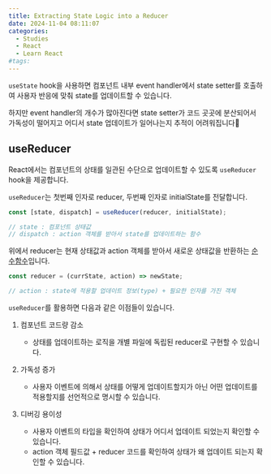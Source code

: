 ```yaml
---
title: Extracting State Logic into a Reducer
date: 2024-11-04 08:11:07
categories:
  - Studies
  - React
  - Learn React
#tags:
---
```

`useState` hook을 사용하면 컴포넌트 내부 event handler에서 state setter를 호출하여 사용자 반응에 맞춰 state를 업데이트할 수 있습니다.

하지만 event handler의 개수가 많아진다면 state setter가 코드 곳곳에 분산되어서 가독성이 떨어지고 어디서 state 업데이트가 일어나는지 추적이 어려워집니다🤮

## useReducer

React에서는 컴포넌트의 상태를 일관된 수단으로 업데이트할 수 있도록 `useReducer` hook을 제공합니다.

`useReducer`는 첫번째 인자로 reducer, 두번째 인자로 initialState를 전달합니다.

```jsx
const [state, dispatch] = useReducer(reducer, initialState);

// state : 컴포넌트 상태값
// dispatch : action 객체를 받아서 state를 업데이트하는 함수
```

위에서 reducer는 현재 상태값과 action 객체를 받아서 새로운 상태값을 반환하는 [순수함수](../../../books/composing_software/concepts/pure_function.md)입니다.

```jsx
const reducer = (currState, action) => newState;

// action : state에 적용할 업데이트 정보(type) + 필요한 인자를 가진 객체
```

`useReducer`를 활용하면 다음과 같은 이점들이 있습니다.

1. 컴포넌트 코드량 감소

    - 상태를 업데이트하는 로직을 개별 파일에 독립된 reducer로 구현할 수 있습니다.

2. 가독성 증가

    - 사용자 이벤트에 의해서 상태를 어떻게 업데이트할지가 아닌 어떤 업데이트를 적용할지를 선언적으로 명시할 수 있습니다.

3. 디버깅 용이성
    - 사용자 이벤트의 타입을 확인하여 상태가 어디서 업데이트 되었는지 확인할 수 있습니다.
    - action 객체 필드값 + reducer 코드를 확인하여 상태가 왜 업데이트 되는지 확인할 수 있습니다.
